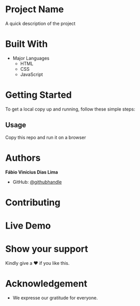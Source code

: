 # Project Name

A quick description of the project

# Built With

- Major Languages
  - HTML
  - CSS
  - JavaScript

# Getting Started

To get a local copy up and running, follow these simple steps:

## Usage

Copy this repo and run it on a browser

# Authors

**Fábio Vinícius Dias Lima**

- GitHub: [@githubhandle](https://github.com/limavfabio)

# Contributing

# Live Demo

# Show your support

Kindly give a :hearts: if you like this.

# Acknowledgement

- We expresse our gratitude for everyone.
